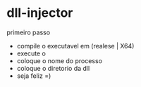 # dll-injector

primeiro passo
 - compile o executavel em (realese | X64)
 - execute o
 - coloque o nome do processo
 - coloque o diretorio da dll
 - seja feliz =)
